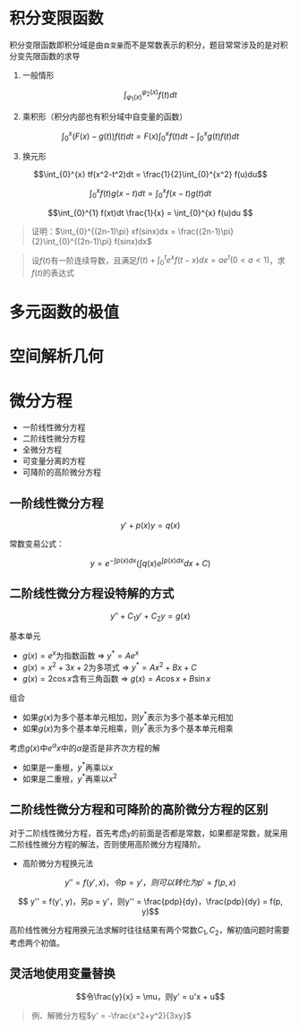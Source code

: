 <script>
  document.addEventListener('DOMContentLoaded', () => {
    pars = document.querySelectorAll('blockquote>p')
    for (let i = 0; i < pars.length; i++) {
      pars[i].innerHTML = pars[i].innerHTML.replaceAll(/<br\s*[\/]?>/gi, '\\\\')
    }
  })
</script>
<script type="text/x-mathjax-config">
  MathJax.Hub.Config({
    tex2jax: {
      inlineMath: [ ['$','$'], ["\\(","\\)"] ],
      processEscapes: true
    }
  });
</script>
<script type="text/javascript"
   src="https://cdn.mathjax.org/mathjax/latest/MathJax.js?config=TeX-AMS-MML_HTMLorMML">
</script>

# 积分变限函数

积分变限函数即积分域是由`自变量`而不是常数表示的积分，题目常常涉及的是对积分变先限函数的求导

1. 一般情形

$$\int_{\varphi_1(x)}^{\varphi_2(x)} f(t)dt$$ 

2. 乘积形（积分内部也有积分域中自变量的函数）

$$\int_{0}^{x} (F(x)-g(t))f(t)dt = F(x)\int_{0}^{x} f(t)dt - \int_{0}^{x} g(t)f(t)dt$$ 

3. 换元形

$$\int_{0}^{x} tf(x^2-t^2)dt = \frac{1}{2}\int_{0}^{x^2} f(u)du$$ 

$$\int_{0}^{x} f(t)g(x-t)dt = \int_{0}^{x} f(x-t)g(t)dt$$ 

$$\int_{0}^{1} f(xt)dt \frac{1}{x} = \int_{0}^{x} f(u)du $$ 

> 证明：$\int_{0}^{(2n-1)\pi} xf(sinx)dx = \frac{(2n-1)\pi}{2}\int_{0}^{(2n-1)\pi} f(sinx)dx$

> 设$f(t)$有一阶连续导数，且满足$f(t)+\int_{0}^{t} e^xf(t-x)dx=ae^t(0 \lt a \lt 1)$，求$f(t)$的表达式

# 多元函数的极值

# 空间解析几何

# 微分方程

+ 一阶线性微分方程
+ 二阶线性微分方程
+ 全微分方程
+ 可变量分离的方程
+ 可降阶的高阶微分方程

## 一阶线性微分方程

$$y' + p(x)y = q(x)$$

常数变易公式：

$$y = e^{-\int p(x)dx}(\int q(x)e^{\int p(x)dx}dx + C)$$

## 二阶线性微分方程设特解的方式

$$y'' + C_{1}y' + C_{2}y = g(x)$$

基本单元
+ $g(x) = e^x$为指数函数 ⇒  $y^{*}=Ae^x$
+ $g(x) = x^2+3x+2$为多项式 ⇒  $y^{*}=Ax^2+Bx+C$
+ $g(x) = 2\cos{x}$含有三角函数 ⇒  $g(x)=A\cos{x} + B\sin{x}$

组合
+ 如果$g(x)$为多个基本单元相加，则$y^{*}$表示为多个基本单元相加 
+ 如果$g(x)$为多个基本单元相乘，则$y^{*}$表示为多个基本单元相乘

考虑$g(x)$中$e^{\alpha}x$中的$\alpha$是否是非齐次方程的解
+ 如果是一重根，$y^{*}$再乘以$x$
+ 如果是二重根，$y^{*}$再乘以$x^2$

## 二阶线性微分方程和可降阶的高阶微分方程的区别

对于二阶线性微分方程，首先考虑`y`的前面是否都是常数，如果都是常数，就采用二阶线性微分方程的解法，否则使用高阶微分方程降阶。

+ 高阶微分方程换元法

$$ y'' = f(y', x)，令p = y'，则可以转化为p' = f(p, x)$$

$$ y'' = f(y', y)，另p = y'，则y'' = \frac{pdp}{dy}，\frac{pdp}{dy} = f(p, y)$$ 

高阶线性微分方程用换元法求解时往往结果有两个常数$C_1, C_2$，解初值问题时需要考虑两个初值。 

## 灵活地使用变量替换

$$令\frac{y}{x} = \mu，则y' = u'x + u$$

> 例、解微分方程$y' = -\frac{x^2+y^2}{3xy}$
